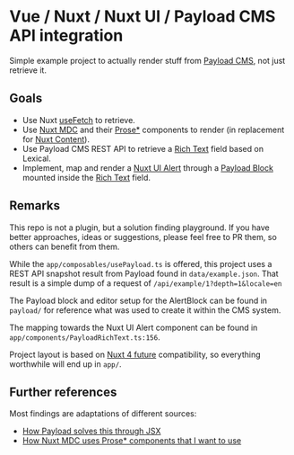 # Vue / Nuxt / Nuxt UI / Payload CMS API integration

Simple example project to actually render stuff from [Payload CMS](https://payloadcms.com/), not just retrieve it.

## Goals

- Use Nuxt [useFetch](https://nuxt.com/docs/getting-started/data-fetching) to retrieve.
- Use [Nuxt MDC](https://nuxt.com/modules/mdc) and their [Prose*](https://github.com/nuxt-modules/mdc?tab=readme-ov-file#prose-components) components to render (in replacement for [Nuxt Content](https://content.nuxt.com/)).
- Use Payload CMS REST API to retrieve a [Rich Text](https://payloadcms.com/docs/fields/rich-text) field based on Lexical.
- Implement, map and render a [Nuxt UI Alert](https://ui3.nuxt.dev/components/alert) through
  a [Payload Block](https://payloadcms.com/docs/fields/blocks) mounted inside the [Rich Text](https://payloadcms.com/docs/fields/rich-text) field.

## Remarks

This repo is not a plugin, but a solution finding playground. If you have better approaches, ideas or suggestions,
please feel free to PR them, so others can benefit from them.

While the `app/composables/usePayload.ts` is offered, this project uses a REST API snapshot result from Payload found in `data/example.json`.
That result is a simple dump of a request of `/api/example/1?depth=1&locale=en`

The Payload block and editor setup for the AlertBlock can be found in `payload/` for reference what was used to create it within the CMS system.

The mapping towards the Nuxt UI Alert component can be found in `app/components/PayloadRichText.ts:156`.

Project layout is based on [Nuxt 4 future](https://nuxt.com/docs/getting-started/upgrade#testing-nuxt-4) compatibility,
so everything worthwhile will end up in `app/`.

## Further references

Most findings are adaptations of different sources:

- [How Payload solves this through JSX](https://github.com/payloadcms/public-demo/blob/master/src/app/_components/RichText/serialize/index.tsx)
- [How Nuxt MDC uses Prose* components that I want to use](https://github.com/nuxt-modules/mdc?tab=readme-ov-file#prose-components)
